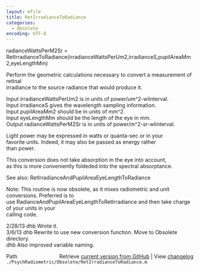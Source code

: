 ```yaml
---
layout: mfile
title: RetIrradianceToRadiance
categories:
  - Obsolete
encoding: UTF-8
---
```


radianceWattsPerM2Sr = RetIrradianceToRadiance(irradianceWattsPerUm2,irradianceS,pupilAreaMm2,eyeLengthMm)  

Perform the geometric calculations necessary to convert a measurement of retinal  
irradiance to the source radiance that would produce it.  

  Input irradianceWattsPerUm2 is in units of power/um^2-wlinterval.  
  Input irradianceS gives the wavelength sampling information.  
  Input pupilAreaMm2 should be in units of mm^2.  
  Input eyeLengthMm should be the length of the eye in mm.  
  Output radianceWattsPerM2Sr is in units of power/m^2-sr-wlinterval.  

  Light power may be expressed in watts or quanta-sec or in your  
  favorite units.  Indeed, it may also be passed as energy rather  
  than power.  

This conversion does not take absorption in the eye into account,  
as this is more conveniently foldeded into the spectral absorptance.  

See also: RetIrradianceAndPupilAreaEyeLengthToRadiance  

Note: This routine is now obsolete, as it mixes radiometric and unit conversions.  Preferred is to  
use RadianceAndPupilAreaEyeLengthToRetIrradiance and then take charge of your units in your  
calling code.  

2/28/13  dhb  Wrote it.  
3/6/13   dhb  Rewrite to use new conversion function.  Move to Obsolete directory.  
         dhb  Also improved variable naming.  


<div class="code_header" style="text-align:right;">
  <span style="float:left;">Path&nbsp;&nbsp;</span> <span class="counter">Retrieve <a href=
  "https://raw.github.com/Psychtoolbox-3/Psychtoolbox-3/beta/./PsychRadiometric/Obsolete/RetIrradianceToRadiance.m">current version from GitHub</a> | View <a href=
  "https://github.com/Psychtoolbox-3/Psychtoolbox-3/commits/beta/./PsychRadiometric/Obsolete/RetIrradianceToRadiance.m">changelog</a></span>
</div>
<div class="code">
  <code>./PsychRadiometric/Obsolete/RetIrradianceToRadiance.m</code>
</div>
